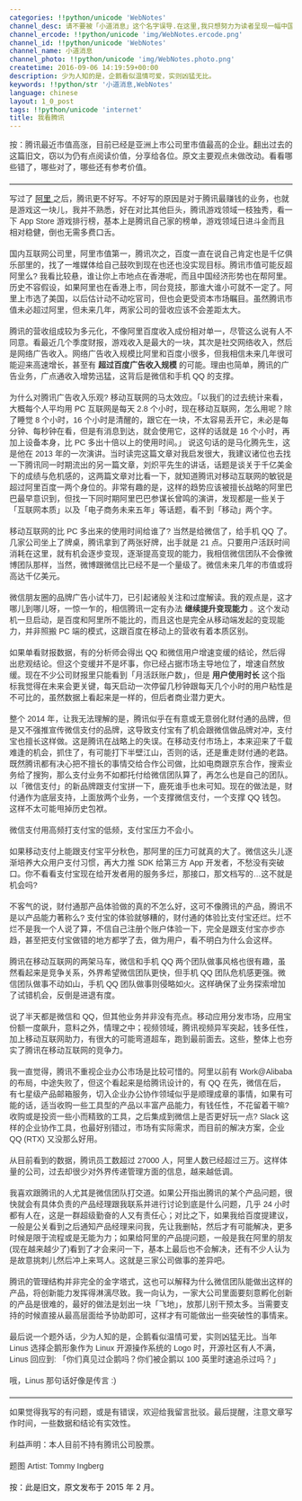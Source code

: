 ```yaml
---
categories: !!python/unicode 'WebNotes'
channel_desc: 请不要被「小道消息」这个名字误导.在这里,我只想努力为读者呈现一幅中国互联网的清明上河图.
channel_ercode: !!python/unicode 'img/WebNotes.ercode.png'
channel_id: !!python/unicode 'WebNotes'
channel_name: 小道消息
channel_photo: !!python/unicode 'img/WebNotes.photo.png'
createtime: 2016-09-06 14:19:59+00:00
description: 少为人知的是，企鹅看似温情可爱，实则凶猛无比。
keywords: !!python/str '小道消息,WebNotes'
language: chinese
layout: 1_0_post
tags: !!python/unicode 'internet'
title: 我看腾讯
---
```

<div class="rich_media_content" id="js_content">
<p style="font-family: Avenir, sans-serif; border: 0px; margin-top: 12px; margin-bottom: 18px; padding: 0px; outline: 0px; color: rgb(51, 51, 51); white-space: normal;">
         按：腾讯最近市值高涨，目前已经是亚洲上市公司里市值最高的企业。翻出过去的这篇旧文，窃以为仍有点阅读价值，分享给各位。原文主要观点未做改动。看看哪些错了，哪些对了，哪些还有参考价值。
        </p>
<hr style="margin-top: 1em; margin-bottom: 1em; white-space: normal; font-family: Avenir, sans-serif; border-right-width: 0px; border-bottom-width: 0px; border-left-width: 0px; border-top-style: solid; border-top-color: rgb(234, 234, 234); height: 1px; color: rgb(51, 51, 51);"/>
<p style="margin-top: 12px; margin-bottom: 18px; white-space: normal; font-family: Avenir, sans-serif; border: 0px; outline: 0px; color: rgb(51, 51, 51);">
         写过了
         <a data_ue_src="http://mp.weixin.qq.com/s?__biz=MjM5ODIyMTE0MA==&amp;mid=205390701&amp;idx=1&amp;sn=60cbf4873bea5dcfce56e99453eb33dc&amp;scene=21#wechat_redirect" href="http://mp.weixin.qq.com/s?__biz=MjM5ODIyMTE0MA==&amp;mid=205390701&amp;idx=1&amp;sn=60cbf4873bea5dcfce56e99453eb33dc&amp;scene=21#wechat_redirect" target="_blank">
          阿里
         </a>
         之后，腾讯更不好写。不好写的原因是对于腾讯最赚钱的业务，也就是游戏这一块儿，我并不熟悉，好在对比其他巨头，腾讯游戏领域一枝独秀，看一下 App Store 游戏排行榜，基本上是腾讯自己家的榜单，游戏领域日进斗金而且相对稳健，倒也无需多费口舌。
         <br/>
</p>
<p style="font-family: Avenir, sans-serif; border: 0px; margin-top: 12px; margin-bottom: 18px; padding: 0px; outline: 0px; color: rgb(51, 51, 51); white-space: normal;">
         国内互联网公司里，阿里市值第一，腾讯次之，百度一直在说自己肯定也是千亿俱乐部里的，找了一堆媒体给自己鼓吹到现在也还也没实现目标。腾讯市值可能反超阿里么? 我看比较悬，谁让你上市地点在香港呢，而且中国经济形势也在帮阿里。历史不容假设，如果阿里也在香港上市，同台竞技，那谁大谁小可就不一定了。阿里上市选了美国，以后估计动不动吃官司，但也会更受资本市场瞩目。虽然腾讯市值未必超过阿里，但未来几年，两家公司的营收应该不会差距太大。
        </p>
<p style="font-family: Avenir, sans-serif; border: 0px; margin-top: 12px; margin-bottom: 18px; padding: 0px; outline: 0px; color: rgb(51, 51, 51); white-space: normal;">
         腾讯的营收组成较为多元化，不像阿里百度收入成份相对单一，尽管这么说有人不同意。看最近几个季度财报，游戏收入是最大的一块，其次是社交网络收入，然后是网络广告收入。网络广告收入规模比阿里和百度小很多，但我相信未来几年很可能迎来高速增长，甚至有
         <strong>
          超过百度广告收入规模
         </strong>
         的可能。理由也简单，腾讯的广告业务，广点通收入增势迅猛，这背后是微信和手机 QQ 的支撑。
        </p>
<p style="font-family: Avenir, sans-serif; border: 0px; margin-top: 12px; margin-bottom: 18px; padding: 0px; outline: 0px; color: rgb(51, 51, 51); white-space: normal;">
         为什么对腾讯广告收入乐观? 移动互联网的马太效应。「以我们的过去统计来看，大概每个人平均用 PC 互联网是每天 2.8 个小时，现在移动互联网，怎么用呢？除了睡觉 8 个小时，16 个小时是清醒的，跟它在一块，不太容易丢开它，未必是每分钟、每秒钟在看，但是有消息到达，就会使用它，这样的话就是 16 个小时，再加上设备本身，比 PC 多出十倍以上的使用时间。」 说这句话的是马化腾先生，这是他在 2013 年的一次演讲。当时读完这篇文章对我启发很大，我建议诸位也去找一下腾讯同一时期流出的另一篇文章，刘炽平先生的讲话，话题是谈关于千亿美金下的成绩与危机感的，这两篇文章对比看一下，就知道腾讯对移动互联网的敏锐是超过阿里百度一两个身位的。非常有趣的是，这样的趋势应该被擅长战略的阿里巴巴最早意识到，但找一下同时期阿里巴巴参谋长曾鸣的演讲，发现都是一些关于「互联网本质」以及「电子商务未来五年」等话题，看不到「移动」两个字。
        </p>
<p style="font-family: Avenir, sans-serif; border: 0px; margin-top: 12px; margin-bottom: 18px; padding: 0px; outline: 0px; color: rgb(51, 51, 51); white-space: normal;">
         移动互联网的比 PC 多出来的使用时间给谁了? 当然是给微信了，给手机 QQ 了。几家公司坐上了牌桌，腾讯拿到了两张好牌，出手就是 21 点。只要用户活跃时间消耗在这里，就有机会逐步变现，逐渐提高变现的能力，我相信微信团队不会像微博团队那样，当然，微博跟微信比已经不是一个量级了。微信未来几年的市值或将高达千亿美元。
        </p>
<p style="font-family: Avenir, sans-serif; border: 0px; margin-top: 12px; margin-bottom: 18px; padding: 0px; outline: 0px; color: rgb(51, 51, 51); white-space: normal;">
         微信朋友圈的品牌广告小试牛刀，已引起诸般关注和过度解读。我的观点是，这才哪儿到哪儿呀，一惊一乍的，相信腾讯一定有办法
         <strong>
          继续提升变现能力
         </strong>
         。这个发动机一旦启动，是百度和阿里所不能比的，而且这也是完全从移动端发起的变现能力，并非照搬 PC 端的模式，这跟百度在移动上的营收有着本质区别。
        </p>
<p style="font-family: Avenir, sans-serif; border: 0px; margin-top: 12px; margin-bottom: 18px; padding: 0px; outline: 0px; color: rgb(51, 51, 51); white-space: normal;">
         如果单看财报数据，有的分析师会得出 QQ 和微信用户增速变缓的结论，然后得出悲观结论。但这个变缓并不是坏事，你已经占据市场主导地位了，增速自然放缓。现在不少公司财报里只能看到「月活跃账户数」，但是
         <strong>
          用户使用时长
         </strong>
         这个指标我觉得在未来会更关键，每天启动一次停留几秒钟跟每天几个小时的用户粘性是不可比的，虽然数据上看起来是一样的，但后者商业潜力更大。
        </p>
<p style="font-family: Avenir, sans-serif; border: 0px; margin-top: 12px; margin-bottom: 18px; padding: 0px; outline: 0px; color: rgb(51, 51, 51); white-space: normal;">
         整个 2014 年，让我无法理解的是，腾讯似乎在有意或无意弱化财付通的品牌，但是又不强推宣传微信支付的品牌，这导致支付宝有了机会跟微信做品牌对冲，支付宝也擅长这样做。这是腾讯在战略上的失误。在移动支付市场上，本来迎来了千载难逢的机会，抓住了，有可能打下半壁江山，否则的话，还是重走财付通的老路。既然腾讯都有决心把不擅长的事情交给合作公司做，比如电商跟京东合作，搜索业务给了搜狗，那么支付业务不如都托付给微信团队算了，再怎么也是自己的团队。以「微信支付」的新品牌跟支付宝拼一下，鹿死谁手也未可知。现在的做法是，财付通作为底层支持，上面放两个业务，一个支撑微信支付，一个支撑 QQ 钱包。这样不太可能甩掉历史包袱。
        </p>
<p style="font-family: Avenir, sans-serif; border: 0px; margin-top: 12px; margin-bottom: 18px; padding: 0px; outline: 0px; color: rgb(51, 51, 51); white-space: normal;">
         微信支付用高频打支付宝的低频，支付宝压力不会小。
        </p>
<p style="font-family: Avenir, sans-serif; border: 0px; margin-top: 12px; margin-bottom: 18px; padding: 0px; outline: 0px; color: rgb(51, 51, 51); white-space: normal;">
         如果移动支付上能跟支付宝平分秋色，那阿里的压力可就真的大了。微信这头儿逐渐培养大众用户支付习惯，再大力推 SDK 给第三方 App 开发者，不愁没有突破口。你不看看支付宝现在给开发者用的服务多烂，那接口，那文档写的…这不就是机会吗?
        </p>
<p style="font-family: Avenir, sans-serif; border: 0px; margin-top: 12px; margin-bottom: 18px; padding: 0px; outline: 0px; color: rgb(51, 51, 51); white-space: normal;">
         不客气的说，财付通那产品体验做的真的不怎么好，这可不像腾讯的产品，腾讯不是以产品能力著称么? 支付宝的体验就够糟的，财付通的体验比支付宝还烂。烂不烂不是我一个人说了算，不信自己注册个账户体验一下，完全是跟支付宝亦步亦趋，甚至把支付宝做错的地方都学了去，做为用户，看不明白为什么会这样。
        </p>
<p style="font-family: Avenir, sans-serif; border: 0px; margin-top: 12px; margin-bottom: 18px; padding: 0px; outline: 0px; color: rgb(51, 51, 51); white-space: normal;">
         腾讯在移动互联网的两架马车，微信和手机 QQ 两个团队做事风格也很有趣，虽然看起来是竞争关系，外界希望微信团队更快，但手机 QQ 团队危机感更强。微信团队做事不动如山，手机 QQ 团队做事则侵略如火。这样确保了业务探索增加了试错机会，反倒是进退有度。
        </p>
<p style="font-family: Avenir, sans-serif; border: 0px; margin-top: 12px; margin-bottom: 18px; padding: 0px; outline: 0px; color: rgb(51, 51, 51); white-space: normal;">
         说了半天都是微信和 QQ，但其他业务并非没有亮点。移动应用分发市场，应用宝份额一度飙升，意料之外，情理之中；视频领域，腾讯视频异军突起，钱多任性，加上移动互联网助力，有很大的可能弯道超车，跑到最前面去。这些，整体上也夯实了腾讯在移动互联网的竞争力。
        </p>
<p style="font-family: Avenir, sans-serif; border: 0px; margin-top: 12px; margin-bottom: 18px; padding: 0px; outline: 0px; color: rgb(51, 51, 51); white-space: normal;">
         我一直觉得，腾讯不重视企业办公市场是比较可惜的。阿里以前有 Work@Alibaba 的布局，中途失败了，但这个看起来是给腾讯设计的，有 QQ 在先，微信在后，有七星级产品邮箱服务，切入企业办公协作领域似乎是顺理成章的事情，如果有可能的话，适当收购一些工具型的产品以丰富产品能力，有钱任性，不花留着干嘛? 收购或是投资一些小而精致的工具，之后集成到微信上是否更好玩一点? Slack 这样的企业协作工具，也最好别错过，市场有实际需求，而目前的解决方案，企业 QQ (RTX) 又没那么好用。
        </p>
<p style="font-family: Avenir, sans-serif; border: 0px; margin-top: 12px; margin-bottom: 18px; padding: 0px; outline: 0px; color: rgb(51, 51, 51); white-space: normal;">
         从目前看到的数据，腾讯员工数超过 27000 人，阿里人数已经超过三万。这样体量的公司，过去却很少对外界传递管理方面的信息，越来越低调。
        </p>
<p style="font-family: Avenir, sans-serif; border: 0px; margin-top: 12px; margin-bottom: 18px; padding: 0px; outline: 0px; color: rgb(51, 51, 51); white-space: normal;">
         我喜欢跟腾讯的人尤其是微信团队打交道。如果公开指出腾讯的某个产品问题，很快就会有具体负责的产品经理跟我联系并进行讨论到底是什么问题，几乎 24 小时都有人在，这是一群超级勤奋的人又有责任心；对比之下，如果我给百度提建议，一般是公关看到之后通知产品经理来问我，先让我删帖，然后才有可能解决，更多时候是限于流程或是无能为力；如果给阿里的产品提问题，一般是我在阿里的朋友(现在越来越少了)看到了才会来问一下，基本上最后也不会解决，还有不少人认为是故意挑刺儿然后冲上来骂人。这就是三家公司做事的差异吧。
        </p>
<p style="font-family: Avenir, sans-serif; border: 0px; margin-top: 12px; margin-bottom: 18px; padding: 0px; outline: 0px; color: rgb(51, 51, 51); white-space: normal;">
         腾讯的管理结构并非完全的金字塔式，这也可以解释为什么微信团队能做出这样的产品，将创新能力发挥得淋漓尽致。我一向认为，一家大公司里面要刻意孵化创新的产品是很难的，最好的做法是划出一块「飞地」，放那儿别干预太多。当需要支持的时候直接从最高层面给予协助即可，这样才有可能做出一些突破性的事情来。
        </p>
<p style="font-family: Avenir, sans-serif; border: 0px; margin-top: 12px; margin-bottom: 18px; padding: 0px; outline: 0px; color: rgb(51, 51, 51); white-space: normal;">
         最后说一个题外话，少为人知的是，企鹅看似温情可爱，实则凶猛无比。当年 Linus 选择企鹅形象作为 Linux 开源操作系统的 Logo 时，开源社区有人不满，Linus 回应到: 「你们真见过企鹅吗？你们被企鹅以 100 英里时速追杀过吗？」
        </p>
<p style="font-family: Avenir, sans-serif; border: 0px; margin-top: 12px; margin-bottom: 18px; padding: 0px; outline: 0px; color: rgb(51, 51, 51); white-space: normal;">
         哦，Linus 那句话好像是传言 :)
        </p>
<hr style="font-family: Avenir, sans-serif; border-right-width: 0px; border-bottom-width: 0px; border-left-width: 0px; border-top-style: solid; border-top-color: rgb(234, 234, 234); height: 1px; margin: 1em 0px; padding: 0px; color: rgb(51, 51, 51); white-space: normal;"/>
<p style="font-family: Avenir, sans-serif; border: 0px; margin-top: 12px; margin-bottom: 18px; padding: 0px; outline: 0px; color: rgb(51, 51, 51); white-space: normal;">
         如果觉得我写的有问题，或是有错误，欢迎给我留言批驳。最后提醒，注意文章写作时间，一些数据和结论有实效性。
        </p>
<p style="font-family: Avenir, sans-serif; border: 0px; margin-top: 12px; margin-bottom: 18px; padding: 0px; outline: 0px; color: rgb(51, 51, 51); white-space: normal;">
         利益声明：本人目前不持有腾讯公司股票。
        </p>
<p style="font-family: Avenir, sans-serif; border: 0px; margin-top: 12px; margin-bottom: 18px; padding: 0px; outline: 0px; color: rgb(51, 51, 51); white-space: normal;">
         题图 Artist: Tommy Ingberg
        </p>
<p>
         按：此是旧文，原文发布于 2015 年 2 月。
        </p>
</div>